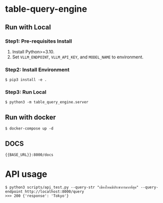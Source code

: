 # table-query-engine

## Run with Local

### Step1: Pre-requisites Install

1. Install Python>=3.10.
2. Set `VLLM_ENDPOINT`, `VLLM_API_KEY`, and `MODEL_NAME` to environment.

### Step2: Install Environment

```
$ pip3 install -e .
```

### Step3: Run Local

```
$ python3 -m table_query_engine.server
```

## Run with docker

```
$ docker-compose up -d
```

## DOCS

```
{{BASE_URL}}:8000/docs
```

# API usage

```
$ python3 scripts/api_test.py --query-str "เมืองไหนมีประชากรมากที่สุด" --query-endpoint http://localhost:8000/query
>>> 200 {'response': 'Tokyo'}
```
